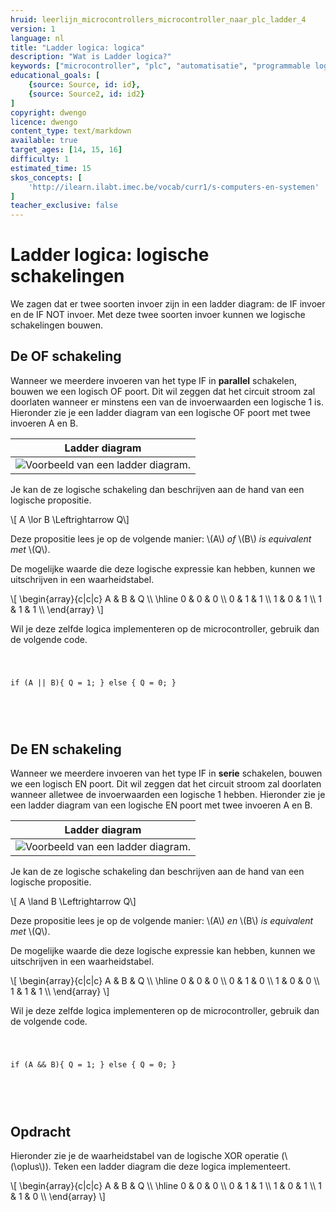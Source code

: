 ```yaml
---
hruid: leerlijn_microcontrollers_microcontroller_naar_plc_ladder_4
version: 1
language: nl
title: "Ladder logica: logica"
description: "Wat is Ladder logica?"
keywords: ["microcontroller", "plc", "automatisatie", "programmable logic controller", "µC", "ladder"]
educational_goals: [
    {source: Source, id: id}, 
    {source: Source2, id: id2}
]
copyright: dwengo
licence: dwengo
content_type: text/markdown
available: true
target_ages: [14, 15, 16]
difficulty: 1
estimated_time: 15
skos_concepts: [
    'http://ilearn.ilabt.imec.be/vocab/curr1/s-computers-en-systemen'
]
teacher_exclusive: false
---
```


# Ladder logica: logische schakelingen

We zagen dat er twee soorten invoer zijn in een ladder diagram: de IF invoer en de IF NOT invoer. Met deze twee soorten invoer kunnen we logische schakelingen bouwen.

## De **OF** schakeling

Wanneer we meerdere invoeren van het type IF in **parallel** schakelen, bouwen we een logisch OF poort. Dit wil zeggen dat het circuit stroom zal doorlaten wanneer er minstens een van de invoerwaarden een logische 1 is. Hieronder zie je een ladder diagram van een logische OF poort met twee invoeren A en B.

| Ladder diagram |
|:---:|
| ![Voorbeeld van een ladder diagram.](images/sample_no_labels.svg "Voorbeeld van een ladder diagram.") | 

Je kan de ze logische schakeling dan beschrijven aan de hand van een logische propositie.

\\[ A \lor B \Leftrightarrow Q\\]

Deze propositie lees je op de volgende manier: \\(A\\) *of* \\(B\\) *is equivalent met* \\(Q\\).

De mogelijke waarde die deze logische expressie kan hebben, kunnen we uitschrijven in een waarheidstabel.

\\[
    \begin{array}{c|c|c}
        A & B & Q \\\\
        \hline 
        0 & 0 & 0 \\\\
        0 & 1 & 1 \\\\
        1 & 0 & 1 \\\\
        1 & 1 & 1 \\\\
    \end{array}
\\]

Wil je deze zelfde logica implementeren op de microcontroller, gebruik dan de volgende code.

<div class="dwengo-content">
    <pre>
<code class="language-cpp" data-filename="filename.cpp">
   
   if (A || B){
        Q = 1;
   } else {
        Q = 0;
   }

</code>
    </pre>
</div>


## De **EN** schakeling

Wanneer we meerdere invoeren van het type IF in **serie** schakelen, bouwen we een logisch EN poort. Dit wil zeggen dat het circuit stroom zal doorlaten wanneer alletwee de invoerwaarden een logische 1 hebben. Hieronder zie je een ladder diagram van een logische EN poort met twee invoeren A en B.

| Ladder diagram |
|:---:|
| ![Voorbeeld van een ladder diagram.](images/and.svg "Voorbeeld van een ladder diagram.") | 

Je kan de ze logische schakeling dan beschrijven aan de hand van een logische propositie.

\\[ A \land B \Leftrightarrow Q\\]

Deze propositie lees je op de volgende manier: \\(A\\) *en* \\(B\\) *is equivalent met* \\(Q\\).

De mogelijke waarde die deze logische expressie kan hebben, kunnen we uitschrijven in een waarheidstabel.

\\[
    \begin{array}{c|c|c}
        A & B & Q \\\\
        \hline 
        0 & 0 & 0 \\\\
        0 & 1 & 0 \\\\
        1 & 0 & 0 \\\\
        1 & 1 & 1 \\\\
    \end{array}
\\]


Wil je deze zelfde logica implementeren op de microcontroller, gebruik dan de volgende code.

<div class="dwengo-content">
    <pre>
<code class="language-cpp" data-filename="filename.cpp">
   
   if (A && B){
        Q = 1;
   } else {
        Q = 0;
   }

</code>
    </pre>
</div>


<div class="dwengo-content assignment">
<h2 class="title">Opdracht</h2>
<div class="content">
Hieronder zie je de waarheidstabel van de logische XOR operatie (\(\oplus\)). Teken een ladder diagram die deze logica implementeert.

\\[
    \begin{array}{c|c|c}
        A & B & Q \\\\
        \hline 
        0 & 0 & 0 \\\\
        0 & 1 & 1 \\\\
        1 & 0 & 1 \\\\
        1 & 1 & 0 \\\\
    \end{array}
\\]

</div>
</div>